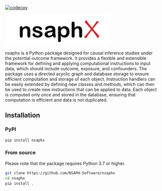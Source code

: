 [![codecov](https://codecov.io/gh/NSAPH-Software/nsaphx/branch/develop/graph/badge.svg?token=8aSueNmHZN)](https://codecov.io/gh/NSAPH-Software/nsaphx)

<img src="docsource/_static/nsaphx_logo.png" alt="Logo" height="100">

nsaphx is a Python package designed for causal inference studies under the potential outcome framework. It provides a flexible and extensible framework for defining and applying computational instructions to input data, which should include outcome, exposure, and confounders. The package uses a directed acyclic graph and database storage to ensure efficient computation and storage of each object. Instruction handlers can be easily extended by defining new classes and methods, which can then be used to create new instructions that can be applied to data. Each object is computed only once and stored in the database, ensuring that computation is efficient and data is not duplicated.

## Installation

### PyPI

```bash
pip install nsaphx
```

### From source

Please note that the package requires Python 3.7 or higher.

```bash
git clone https://github.com/NSAPH-Software/nsaphx
cd nsaphx
pip install .
```

